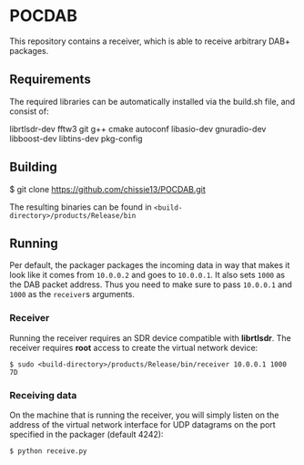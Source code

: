 # POCDAB

This repository contains a receiver, which is able to receive arbitrary DAB+ packages.

## Requirements

The required libraries can be automatically installed via the build.sh file, and consist of:

librtlsdr-dev
fftw3
git
g++
cmake
autoconf
libasio-dev
gnuradio-dev
libboost-dev
libtins-dev
pkg-config

## Building

$ git clone https://github.com/chissie13/POCDAB.git

The resulting binaries can be found in `<build-directory>/products/Release/bin`

## Running

Per default, the packager packages the incoming data in way that makes it look
like it comes from `10.0.0.2` and goes to `10.0.0.1`. It also sets `1000` as
the DAB packet address. Thus you need to make sure to pass `10.0.0.1` and
`1000` as the `receiver`s arguments.

### Receiver
Running the receiver requires an SDR device compatible with **librtlsdr**.
The receiver requires **root** access to create the virtual network device:
```
$ sudo <build-directory>/products/Release/bin/receiver 10.0.0.1 1000 7D
```

### Receiving data
On the machine that is running the receiver, you will simply listen on the address of the virtual network
interface for UDP datagrams on the port specified in the packager
(default 4242):
```
$ python receive.py
```

